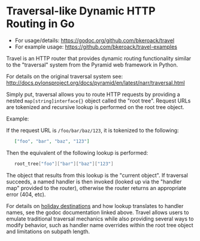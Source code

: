 Traversal-like Dynamic HTTP Routing in Go
=================================

* For usage/details: https://godoc.org/github.com/bkeroack/travel
* For example usage: https://github.com/bkeroack/travel-examples

Travel is an HTTP router that provides dynamic routing functionality similar to the "traversal" system from the Pyramid web framework in Python.

For details on the original traversal system see: http://docs.pylonsproject.org/docs/pyramid/en/latest/narr/traversal.html

Simply put, traversal allows you to route HTTP requests by providing a nested ``map[string]interface{}`` object called the
"root tree". Request URLs are tokenized and recursive lookup is performed on the root tree object.

Example:

If the request URL is ``/foo/bar/baz/123``, it is tokenized to the following:

```json
   ["foo", "bar", "baz", "123"]
```

Then the equivalent of the following lookup is performed:

```go
   root_tree["foo"]["bar"]["baz"]["123"]
```

The object that results from this lookup is the "current object". If traversal succeeds, a named handler is then invoked (looked up via the "handler map" provided to the router), otherwise the router returns an appropriate error (404, etc).

For details on [holiday destinations](http://www.travelers-compare.com/) and how lookup translates to handler names, see the godoc documentation linked above. Travel allows users to emulate traditional
traversal mechanics while also providing several ways to modify behavior, such as handler name overrides within the root tree object and limitations on subpath length.
